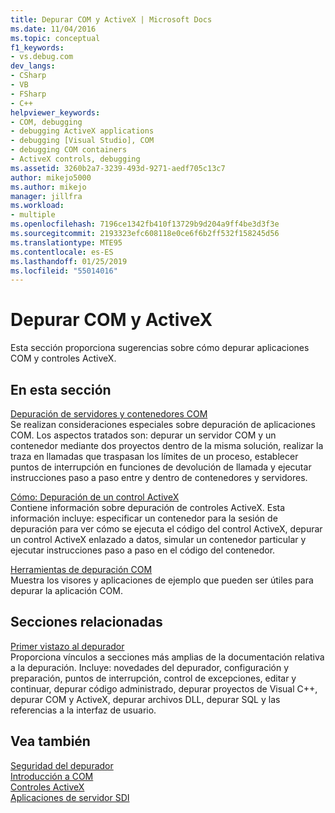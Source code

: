 ```yaml
---
title: Depurar COM y ActiveX | Microsoft Docs
ms.date: 11/04/2016
ms.topic: conceptual
f1_keywords:
- vs.debug.com
dev_langs:
- CSharp
- VB
- FSharp
- C++
helpviewer_keywords:
- COM, debugging
- debugging ActiveX applications
- debugging [Visual Studio], COM
- debugging COM containers
- ActiveX controls, debugging
ms.assetid: 3260b2a7-3239-493d-9271-aedf705c13c7
author: mikejo5000
ms.author: mikejo
manager: jillfra
ms.workload:
- multiple
ms.openlocfilehash: 7196ce1342fb410f13729b9d204a9ff4be3d3f3e
ms.sourcegitcommit: 2193323efc608118e0ce6f6b2ff532f158245d56
ms.translationtype: MTE95
ms.contentlocale: es-ES
ms.lasthandoff: 01/25/2019
ms.locfileid: "55014016"
---
```

# <a name="com-and-activex-debugging"></a>Depurar COM y ActiveX
Esta sección proporciona sugerencias sobre cómo depurar aplicaciones COM y controles ActiveX.  
  
## <a name="in-this-section"></a>En esta sección  
 [Depuración de servidores y contenedores COM](../debugger/com-server-and-container-debugging.md)  
 Se realizan consideraciones especiales sobre depuración de aplicaciones COM. Los aspectos tratados son: depurar un servidor COM y un contenedor mediante dos proyectos dentro de la misma solución, realizar la traza en llamadas que traspasan los límites de un proceso, establecer puntos de interrupción en funciones de devolución de llamada y ejecutar instrucciones paso a paso entre y dentro de contenedores y servidores.  
  
 [Cómo: Depuración de un control ActiveX](../debugger/how-to-debug-an-activex-control.md)  
 Contiene información sobre depuración de controles ActiveX. Esta información incluye: especificar un contenedor para la sesión de depuración para ver cómo se ejecuta el código del control ActiveX, depurar un control ActiveX enlazado a datos, simular un contenedor particular y ejecutar instrucciones paso a paso en el código del contenedor.  
  
 [Herramientas de depuración COM](../debugger/com-debugging-tools.md)  
 Muestra los visores y aplicaciones de ejemplo que pueden ser útiles para depurar la aplicación COM.  
  
## <a name="related-sections"></a>Secciones relacionadas  
 [Primer vistazo al depurador](../debugger/debugger-feature-tour.md)  
 Proporciona vínculos a secciones más amplias de la documentación relativa a la depuración. Incluye: novedades del depurador, configuración y preparación, puntos de interrupción, control de excepciones, editar y continuar, depurar código administrado, depurar proyectos de Visual C++, depurar COM y ActiveX, depurar archivos DLL, depurar SQL y las referencias a la interfaz de usuario.  
  
## <a name="see-also"></a>Vea también  
 [Seguridad del depurador](../debugger/debugger-security.md)   
 [Introducción a COM](/cpp/atl/introduction-to-com)   
 [Controles ActiveX](/cpp/mfc/activex-controls)   
 [Aplicaciones de servidor SDI](../debugger/sdi-server-applications.md)